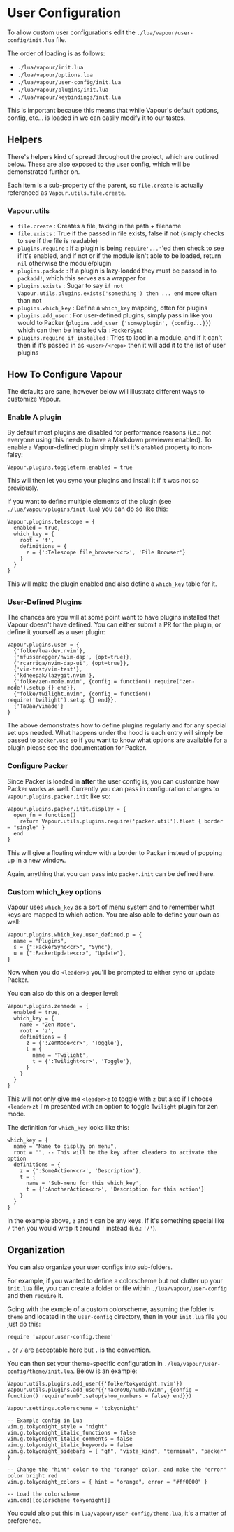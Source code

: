 User Configuration
====================

To allow custom user configurations edit the `./lua/vapour/user-config/init.lua` file.

The order of loading is as follows:

- `./lua/vapour/init.lua`
- `./lua/vapour/options.lua`
- `./lua/vapour/user-config/init.lua`
- `./lua/vapour/plugins/init.lua`
- `./lua/vapour/keybindings/init.lua`

This is important because this means that while Vapour's default options, config, etc... is loaded in we can easily modify it to our tastes.

## Helpers

There's helpers kind of spread throughout the project, which are outlined below.  These are also exposed to the user config, which will be demonstrated further on.

Each item is a sub-property of the parent, so `file.create` is actually referenced as `Vapour.utils.file.create`.

### Vapour.utils

- `file.create` : Creates a file, taking in the path + filename
- `file.exists` : True if the passed in file exists, false if not (simply checks to see if the file is readable)
- `plugins.require` : If a plugin is being `require'...'`'ed then check to see if it's enabled, and if not or if the module isn't able to be loaded, return `nil` otherwise the module/plugin
- `plugins.packadd` : If a plugin is lazy-loaded they must be passed in to `packadd!`, which this serves as a wrapper for
- `plugins.exists` : Sugar to say `if not Vapour.utils.plugins.exists('something') then ... end` more often than not
- `plugins.which_key` : Define a `which_key` mapping, often for plugins
- `plugins.add_user` : For user-defined plugins, simply pass in like you would to Packer (`plugins.add_user {'some/plugin', {config...}}`) which can then be installed via `:PackerSync`
- `plugins.require_if_installed` : Tries to laod in a module, and if it can't then if it's passed in as `<user>/<repo>` then it will add it to the list of user plugins

## How To Configure Vapour

The defaults are sane, however below will illustrate different ways to customize Vapour.

### Enable A plugin

By default most plugins are disabled for performance reasons (i.e.: not everyone using this needs to have a Markdown previewer enabled).  To enable a Vapour-defined plugin simply set it's `enabled` property to non-falsy:

```
Vapour.plugins.toggleterm.enabled = true
```

This will then let you sync your plugins and install it if it was not so previously.

If you want to define multiple elements of the plugin (see `./lua/vapour/plugins/init.lua`) you can do so like this:

```
Vapour.plugins.telescope = {
  enabled = true,
  which_key = {
    root = 'f',
    definitions = {
      z = {':Telescope file_browser<cr>', 'File Browser'}
    }
  }
}
```

This will make the plugin enabled and also define a `which_key` table for it.

### User-Defined Plugins

The chances are you will at some point want to have plugins installed that Vapour doesn't have defined.  You can either submit a PR for the plugin, or define it yourself as a user plugin:

```
Vapour.plugins.user = {
  {'folke/lua-dev.nvim'},
  {'mfussenegger/nvim-dap', {opt=true}},
  {'rcarriga/nvim-dap-ui', {opt=true}},
  {'vim-test/vim-test'},
  {'kdheepak/lazygit.nvim'},
  {'folke/zen-mode.nvim', {config = function() require('zen-mode').setup {} end}},
  {"folke/twilight.nvim", {config = function() require('twilight').setup {} end}},
  {'TaDaa/vimade'}
}
```

The above demonstrates how to define plugins regularly and for any special set ups needed.  What happens under the hood is each entry will simply be passed to `packer.use` so if you want to know what options are available for a plugin please see the documentation for Packer.

### Configure Packer

Since Packer is loaded in **after** the user config is, you can customize how Packer works as well.  Currently you can pass in configuration changes to `Vapour.plugins.packer.init` like so:

```
Vapour.plugins.packer.init.display = {
  open_fn = function()
    return Vapour.utils.plugins.require('packer.util').float { border = "single" }
  end
}
```

This will give a floating window with a border to Packer instead of popping up in a new window.

Again, anything that you can pass into `packer.init` can be defined here.

### Custom which_key options

Vapour uses `which_key` as a sort of menu system and to remember what keys are mapped to which action.  You are also able to define your own as well:

```
Vapour.plugins.which_key.user_defined.p = {
  name = "Plugins",
  s = {":PackerSync<cr>", "Sync"},
  u = {":PackerUpdate<cr>", "Update"},
}
```

Now when you do `<leader>p` you'll be prompted to either `s`ync or `u`pdate Packer.

You can also do this on a deeper level:

```
Vapour.plugins.zenmode = {
  enabled = true,
  which_key = {
    name = "Zen Mode",
    root = 'z',
    definitions = {
      z = {':ZenMode<cr>', 'Toggle'},
      t = {
        name = 'Twilight',
        t = {':Twilight<cr>', 'Toggle'},
      }
    }
  }
}
```

This will not only give me `<leader>z` to toggle with `z` but also if I choose `<leader>zt` I'm presented with an option to toggle `Twilight` plugin for zen mode.

The definition for `which_key` looks like this:

```
which_key = {
  name = "Name to display on menu",
  root = "", -- This will be the key after <leader> to activate the option
  definitions = {
    z = {':SomeAction<cr>', 'Description'},
    t = {
      name = 'Sub-menu for this which_key',
      t = {':AnotherAction<cr>', 'Description for this action'}
    }
  }
}
```

In the example above, `z` and `t` can be any keys.  If it's something special like `/` then you would wrap it around `'` instead (i.e.: `'/'`).

## Organization

You can also organize your user configs into sub-folders.

For example, if you wanted to define a colorscheme but not clutter up your `init.lua` file, you can create a folder or file within `./lua/vapour/user-config` and then `require` it.

Going with the exmple of a custom colorscheme, assuming the folder is `theme` and located in the `user-config` directory, then in your `init.lua` file you just do this:

```
require 'vapour.user-config.theme'
```

`.` or `/` are acceptable here but `.` is the convention.

You can then set your theme-specific configuration in `./lua/vapour/user-config/theme/init.lua`.  Below is an example:

```
Vapour.utils.plugins.add_user({'folke/tokyonight.nvim'})
Vapour.utils.plugins.add_user({'nacro90/numb.nvim', {config = function() require'numb'.setup{show_numbers = false} end}})

Vapour.settings.colorscheme = 'tokyonight'

-- Example config in Lua
vim.g.tokyonight_style = "night"
vim.g.tokyonight_italic_functions = false
vim.g.tokyonight_italic_comments = false
vim.g.tokyonight_italic_keywords = false
vim.g.tokyonight_sidebars = { "qf", "vista_kind", "terminal", "packer" }

-- Change the "hint" color to the "orange" color, and make the "error" color bright red
vim.g.tokyonight_colors = { hint = "orange", error = "#ff0000" }

-- Load the colorscheme
vim.cmd[[colorscheme tokyonight]]
```

You could also put this in `lua/vapour/user-config/theme.lua`, it's a matter of preference.

